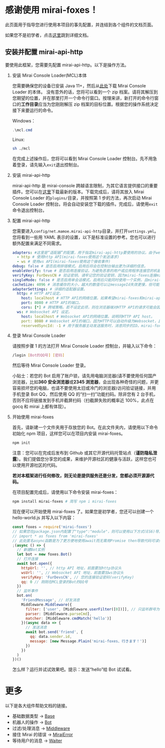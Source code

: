 # 感谢使用 mirai-foxes！

此页面用于指导您进行使用本项目的事先配置，并连结到各个组件的文档页面。

如果您不是初学者，点击[这里](#更多)跳到详细文档。

## 安装并配置 mirai-api-http

要使用此框架，您需要先配置 mirai-api-http。以下是操作方法。

1. 安装 Mirai Console Loader(MCL)本体

   您需要确保您的设备已安装 Java 11+，然后从[此处](https://github.com/iTXTech/mirai-console-loader/releases)下载 Mirai Console Loader 的本体。
   没有意外的话，您将可以看到一个 zip 档案。请将其解压到您期望的位置，并在那里打开一个命令行窗口。按理来讲，新打开的命令行窗口的**工作目录**应当为您刚刚解压 zip 档案的目标位置。根据您的操作系统决定接下来要运行的命令。

   Windows：

   ```powershell
   .\mcl.cmd
   ```

   Linux:

   ```bash
   sh ./mcl
   ```

   在完成上述操作后，您将可以看到 Mirai Console Loader 控制台。先不用急着登录，请先输入`exit`退出控制台。

2. 安装 mirai-api-http

   mirai-api-http 是 mirai-console 跨越语言限制，为其它语言提供接口的重要插件。您可以在[这里](https://github.com/project-mirai/mirai-api-http/releases)下载最新的版本。下载完成后，请将其放入 Mirai Console Loader 的`plugins/`目录，并按照第 1 步的方法，再次启动 Mirai Console Loader 控制台。将会自动安装您下载的插件。完成后，请使用`exit`命令退出控制台。

3. 配置 mirai-api-http

   您需要进入`config/net.mamoe.mirai-api-http`目录，并打开`settings.yml`。您将看到一些用 YAML 表示的设置，以下是标准设置的参考。您也可以进行额外配置来满足不同需求。

   ```yaml
   adapters: #这里是“适配器”的配置，用于指定mirai-api-http要使用的协议。由于websocket协议目前还不支持上传文件，请同时使用2个。
     - http # 使用http API(mirai-foxes使用这个发送请求)
     - ws # 使用ws API(mirai-foxes使用这个接收事件)
   debug: false # 是否启用排错模式。启用后将会在控制台输出更为详细的信息。
   enableVerify: true # 是否启用连接验证。为避免恶意的用户或应用程序连接您的机器人，建议保持打开状态。
   verifyKey: FurDevsCN # 验证密钥。请牢记您的验证密钥，因为mirai-foxes连接mirai-api-http时必须指定此项。
   singleMode: false # 是否启用单会话模式。启用后只能同时使用一个实例，且mirai-foxes不兼容，请勿开启。
   cacheSize: 4096 # 消息缓存的大小，越大的数值可以让messageId失效更慢，但可能会占用更多的系统资源。
   adapterSettings: # 详细的适配器设置。
     http: # HTTP API设定。
       host: localhost # HTTP API的网络位置。如果希望mirai-foxes和mirai-api-http在同一台设备上运行，请设定为localhost，否则您可以使用IP地址。
       port: 8080 # HTTP API的端口。
       cors: [*] # 跨域策略。若不设定此项，则在浏览器端对HTTP API的请求可能会因同源策略而无法正常使用。
     ws: # Websocket API 设定。
       host: localhost # Websocket API的网络位置。说明同HTTP API host。
       port: 8080 # Websocket API的端口。因为HTTP可以自动升级为Websocket，且HTTP API和Websocket API路径无冲突，故允许重复端口。
       reservedSyncId: -1 # 用于服务器主动发送服务时，消息同步的ID。mirai-foxes不使用ws向服务器发送消息，故可以设定为任意值。
   ```

4. 登录 Mirai Console Loader

   请按照步骤 1 的方法打开 Mirai Console Loader 控制台，并输入以下命令：

   ```bash
   /login [Bot的QQ号] [密码]
   ```

   然后等待 Mirai Console Loader 登录。

   小贴士：若您的 Bot 启用了账户锁，请先用电脑浏览器(请不要使用任何国产浏览器，比如**360 安全浏览器**或**2345 浏览器**，会出现各种奇怪的问题，并更容易损坏您的电脑，也请不要使用太旧或冷门的浏览器)访问验证链接，并用手机登录 Bot QQ，然后使用 QQ 的“扫一扫”功能扫码。除非您有 2 台手机，否则不应将链接发到手机并截屏扫码（扫截屏失败的概率近 100%，此点在 gocq 和 mirai 上都有体现）。

5. 开始使用 mirai-foxes

   首先，请新建一个文件夹用于存放您的 Bot。在此文件夹内，请使用以下命令初始化 npm 项目，这样您可以在项目内安装 mirai-foxes。

   ```bash
   npm init
   ```

   注意：您可以在完成后发布到 Github 或其它开源代码托管站点（**谨防隐私泄露**）。我们提倡您分享您的成果，来维护开源社区的健康与活跃，这样您也可以使用开源社区的代码。

   **若对本框架进行任何修改，则无论是提供服务还是分发，您都必须开源源代码。**

   在项目配置完成后，请使用以下命令安装 mirai-foxes：

   ```bash
   npm install mirai-foxes # 简写 npm i mirai-foxes
   ```

   现在便可以开始使用 mirai-foxes 了。如果您是初学者，您还可以创建一个 hello-world.js 并写入以下内容：

   ```js
   const foxes = require('mirai-foxes')
   // 如果您在package.json内配置了"type":"module"，则可以使用以下方式(ES6)导入mirai-foxes：
   // import * as foxes from 'mirai-foxes'
   // 此处匿名async函数是为了更方便地使用await而无需用Promise then导致代码可读性下降
   ;(async () => {
     // 新建Bot实例
     let bot = new foxes.Bot()
     // 打开连接
     await bot.open({
       httpUrl: '', // http API 地址，前面要加http协议头
       wsUrl: '', // Websocket API 地址，前面要加ws协议头
       verifyKey: 'FurDevsCN', // 您的连接验证密码(verifyKey)
       qq: 0 // 刚刚在MCL登录的Bot的QQ号
     })
     // 监听事件
     bot.on(
       'FriendMessage', // 好友消息
       Middleware.Middleware({
         filter: ['user', [Middleware.userFilter([0])]], // 只监听群号为0的群
         parser: [Middleware.parseCmd],
         matcher: [Middleware.cmdMatch('hello')]
       })(async data => {
         // 发送消息
         await bot.send('friend', {
           qq: data.sender.id,
           message: [new Message.Plain('mirai-foxes、行きます！')]
         })
       })
     )
   })()
   ```

   怎么样？运行并试试效果吧。提示：发送“hello”给 Bot 试试看。

# 更多

以下是各大组件帮助文档的链接。

- 基础数据类型 -> [Base](Base.md)
- 机器人的操作 -> [Bot](Bot/README.md)
- 过滤/处理消息 -> [Middleware](Middleware.md)
- 接住 Mirai 的错误 -> [MiraiError](MiraiError.md)
- 等待用户的消息 -> [Waiter](Waiter.md)
